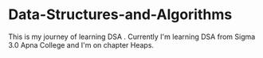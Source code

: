 # Data-Structures-and-Algorithms
This is my journey of learning DSA .
Currently I'm learning DSA from Sigma 3.0 Apna College and I'm on chapter Heaps.

